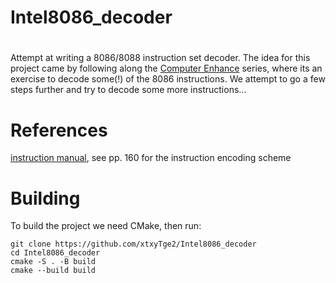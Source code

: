 # Intel8086_decoder

#
Attempt at writing a 8086/8088 instruction set decoder. The idea for this project came by following along the [Computer Enhance](https://www.computerenhance.com/) series, where its an exercise
to decode some(!) of the 8086 instructions. We attempt to go a few steps further and try to decode some more instructions...

# References
[instruction manual](https://edge.edx.org/c4x/BITSPilani/EEE231/asset/8086_family_Users_Manual_1_.pdf), see pp. 160 for the instruction encoding scheme

# Building
To build the project we need CMake, then run:
```
git clone https://github.com/xtxyTge2/Intel8086_decoder
cd Intel8086_decoder
cmake -S . -B build
cmake --build build
```
